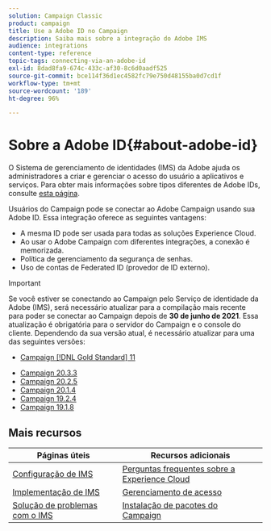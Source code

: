 ```yaml
---
solution: Campaign Classic
product: campaign
title: Use a Adobe ID no Campaign
description: Saiba mais sobre a integração do Adobe IMS
audience: integrations
content-type: reference
topic-tags: connecting-via-an-adobe-id
exl-id: 8dad8fa9-674c-433c-af30-8c6d0aadf525
source-git-commit: bce114f36d1ec4582fc79e750d48155ba0d7cd1f
workflow-type: tm+mt
source-wordcount: '189'
ht-degree: 96%

---
```


# Sobre a Adobe ID{#about-adobe-id}

O Sistema de gerenciamento de identidades (IMS) da Adobe ajuda os administradores a criar e gerenciar o acesso do usuário a aplicativos e serviços. Para obter mais informações sobre tipos diferentes de Adobe IDs, consulte [esta página](https://helpx.adobe.com/br/enterprise/using/identity.html).

Usuários do Campaign pode se conectar ao Adobe Campaign usando sua Adobe ID. Essa integração oferece as seguintes vantagens:

* A mesma ID pode ser usada para todas as soluções Experience Cloud.
* Ao usar o Adobe Campaign com diferentes integrações, a conexão é memorizada.
* Política de gerenciamento da segurança de senhas.
* Uso de contas de Federated ID (provedor de ID externo).


>[!IMPORTANT]
>
>Se você estiver se conectando ao Campaign pelo Serviço de identidade da Adobe (IMS), será necessário atualizar para a compilação mais recente para poder se conectar ao Campaign depois de **30 de junho de 2021**. Essa atualização é obrigatória para o servidor do Campaign e o console do cliente. Dependendo da sua versão atual, é necessário atualizar para uma das seguintes versões:
>
> * [Campaign [!DNL Gold Standard] 11](../../rn/using/gold-standard.md)
* [Campaign 20.3.3](../../rn/using/latest-release.md)
* [Campaign 20.2.5](../../rn/using/release--20-2.md)
* [Campaign 20.1.4](../../rn/using/release--20-1.md)
* [Campaign 19.2.4](../../rn/using/release--19-2.md)
* [Campaign 19.1.8](../../rn/using/release--19-1.md)



## Mais recursos

| Páginas úteis | Recursos adicionais |
|---|---|
| [Configuração de IMS](../../integrations/using/configuring-ims.md) | [Perguntas frequentes sobre a Experience Cloud](https://experienceleague.adobe.com/docs/core-services/interface/manage-users-and-products/faq.html) |
| [Implementação de IMS](../../integrations/using/implementing-ims.md) | [Gerenciamento de acesso](../../platform/using/access-management.md) |
| [Solução de problemas com o IMS](../../integrations/using/ims-troubleshooting.md) | [Instalação de pacotes do Campaign](../../installation/using/installing-campaign-standard-packages.md) |
